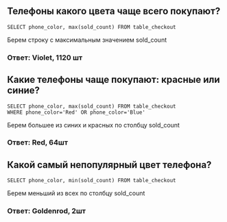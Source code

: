 ## Телефоны какого цвета чаще всего покупают?
```
SELECT phone_color, max(sold_count) FROM table_checkout
```
Берем строку с максимальным значением sold_count
### Ответ: Violet, 1120 шт

## Какие телефоны чаще покупают: красные или синие?
```
SELECT phone_color, max(sold_count) FROM table_checkout 
WHERE phone_color='Red' OR phone_color='Blue'
```
Берем большее из синих и красных по столбцу sold_count
### Ответ: Red, 64шт

## Какой самый непопулярный цвет телефона?
```
SELECT phone_color, min(sold_count) FROM table_checkout
```
Берем меньший из всех по столбцу sold_count
### Ответ: Goldenrod, 2шт